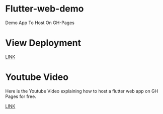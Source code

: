# Flutter-web-demo
Demo App To Host On GH-Pages

# View Deployment

[LINK](https://nayalash.github.io/flutter-web-demo/#/)

# Youtube Video

Here is the Youtube Video explaining how to host a flutter web app on GH Pages for free.

[LINK](https://www.youtube.com/watch?v=hNFCg_lqOHg&t=26s)
